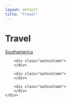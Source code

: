 ```yaml
---
layout: default
title: "Travel"
---
```


<h1 class="page" style="padding-left:0%;">Travel</h1>
<div class="page">
    <div class="autowide">
        <div class="autocolumn">
            <p><a href="./travel/southamerica.html">Southamerica</a></p>
        </div>

        <div class="autocolumn">
        </div>

        <div class="autocolumn">
        </div>

        <div class="autocolumn">
        </div>
    </div>
</div>
